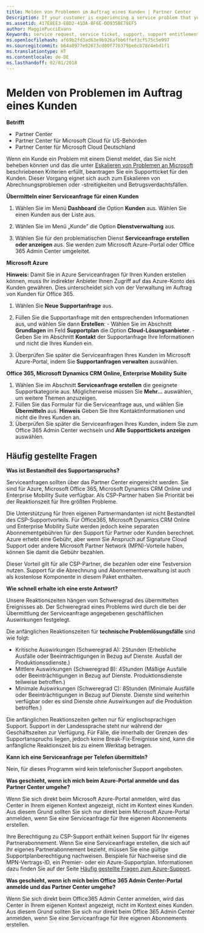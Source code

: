 ```yaml
---
title: Melden von Problemen im Auftrag eines Kunden | Partner Center
Description: If your customer is experiencing a service problem that you can''t resolve, and that meets the criteria described in Escalate problems to Microsoft, file a support ticket for them.
ms.assetid: 417E8EE3-EBD2-41DA-BF6E-DD935BE78EF5
author: MaggiePucciEvans
Keywords: service request, service ticket, support, support entitlement, aobo, Azure aobo
ms.openlocfilehash: af69b2fd3ad63e9b926afbb6ffef3cf575c5e997
ms.sourcegitcommit: b64a8977e92673cd00f776379be6cb78c4ebd1f1
ms.translationtype: HT
ms.contentlocale: de-DE
ms.lasthandoff: 02/01/2018
---
```

# <a name="report-problems-on-behalf-of-a-customer"></a>Melden von Problemen im Auftrag eines Kunden

**Betrifft**

-  Partner Center
-  Partner Center für Microsoft Cloud für US-Behörden
-  Partner Center für Microsoft Cloud Deutschland

Wenn ein Kunde ein Problem mit einem Dienst meldet, das Sie nicht beheben können und das die unter [Eskalieren von Problemen an Microsoft](escalate-problems-to-microsoft.md) beschriebenen Kriterien erfüllt, beantragen Sie ein Supportticket für den Kunden. Dieser Vorgang eignet sich auch zum Eskalieren von Abrechnungsproblemen oder -streitigkeiten und Betrugsverdachtsfällen.

**Übermitteln einer Serviceanfrage für einen Kunden**

1.  Wählen Sie im Menü **Dashboard** die Option **Kunden** aus. Wählen Sie einen Kunden aus der Liste aus.

2.  Wählen Sie im Menü „Kunde” die Option **Dienstverwaltung** aus.

3.  Wählen Sie für den problematischen Dienst **Serviceanfrage erstellen oder anzeigen** aus. Sie werden zum Microsoft Azure-Portal oder Office 365 Admin Center umgeleitet.

**Microsoft Azure**

**Hinweis:** Damit Sie in Azure Serviceanfragen für Ihren Kunden erstellen können, muss Ihr indirekter Anbieter Ihnen Zugriff auf das Azure-Konto des Kunden gewähren. Dies unterscheidet sich von der Verwaltung im Auftrag von Kunden für Office 365.   

1.  Wählen Sie **Neue Supportanfrage** aus.
2.  Füllen Sie die Supportanfrage mit den entsprechenden Informationen aus, und wählen Sie dann **Erstellen**:
        -   Wählen Sie im Abschnitt **Grundlagen** im Feld **Supportplan** die Option **Cloud-Lösungsanbieter**.
        -   Geben Sie im Abschnitt **Kontakt** der Supportanfrage Ihre Informationen und nicht die Ihres Kunden ein.

3.  Überprüfen Sie später die Serviceanfragen Ihres Kunden im Microsoft Azure-Portal, indem Sie **Supportanfragen verwalten** auswählen.



**Office 365, Microsoft Dynamics CRM Online, Enterprise Mobility Suite**

1. Wählen Sie im Abschnitt **Serviceanfrage erstellen** die geeignete Supportkategorie aus. Möglicherweise müssen Sie **Mehr...** auswählen, um weitere Themen anzuzeigen.    
2. Füllen Sie das Formular für die Serviceanfrage aus, und wählen Sie **Übermitteln** aus.
    **Hinweis** Geben Sie Ihre Kontaktinformationen und nicht die Ihres Kunden an.
3. Überprüfen Sie später die Serviceanfragen Ihres Kunden, indem Sie zum Office 365 Admin Center wechseln und **Alle Supporttickets anzeigen** auswählen.

## <a name="faq"></a>Häufig gestellte Fragen


**Was ist Bestandteil des Supportanspruchs?**

Serviceanfragen sollten über das Partner Center eingereicht werden. Sie sind für Azure, Microsoft Office 365, Microsoft Dynamics CRM Online und Enterprise Mobility Suite verfügbar. Als CSP-Partner haben Sie Priorität bei der Reaktionszeit für Ihre größten Probleme.

Die Unterstützung für Ihren eigenen Partnermandanten ist nicht Bestandteil des CSP-Supportvorteils. Für Office365, Microsoft Dynamics CRM Online und Enterprise Mobility Suite werden jedoch keine separaten Abonnementgebühren für den Support für Partner oder Kunden berechnet. Azure erhebt eine Gebühr, aber wenn Sie Anspruch auf Signature Cloud Support oder andere Microsoft Partner Network (MPN)-Vorteile haben, können Sie damit die Gebühr bezahlen.

Dieser Vorteil gilt für alle CSP-Partner, die bezahlen oder eine Testversion nutzen. Support für die Abrechnung und Abonnementverwaltung ist auch als kostenlose Komponente in diesem Paket enthalten.

**Wie schnell erhalte ich eine erste Antwort?**

Unsere Reaktionszeiten hängen vom Schweregrad des übermittelten Ereignisses ab. Der Schweregrad eines Problems wird durch die bei der Übermittlung der Serviceanfrage angegebenen geschäftlichen Auswirkungen festgelegt.

Die anfänglichen Reaktionszeiten für **technische Problemlösungsfälle** sind wie folgt:

-   Kritische Auswirkungen (Schweregrad A): 2Stunden (Erhebliche Ausfälle oder Beeinträchtigungen in Bezug auf Dienste. Ausfall der Produktionssdienste.)
-   Mittlere Auswirkungen (Schweregrad B): 4Stunden (Mäßige Ausfälle oder Beeinträchtigungen in Bezug auf Dienste. Produktionsdienste teilweise betroffen.)
-   Minimale Auswirkungen (Schweregrad C): 8Stunden (Minimale Ausfälle oder Beeinträchtigungen in Bezug auf Dienste. Dienste sind weiterhin verfügbar oder es sind Dienste ohne Auswirkungen auf die Produktion betroffen.)

Die anfänglichen Reaktionszeiten gelten nur für englischsprachigen Support. Support in der Landessprache steht nur während der Geschäftszeiten zur Verfügung.
Für Fälle, die innerhalb der Grenzen des Supportanspruchs liegen, jedoch keine Break-Fix-Ereignisse sind, kann die anfängliche Reaktionszeit bis zu einem Werktag betragen.

**Kann ich eine Serviceanfrage per Telefon übermitteln?**

Nein, für dieses Programm wird kein telefonischer Support angeboten.

**Was geschieht, wenn ich mich beim Azure-Portal anmelde und das Partner Center umgehe?**

Wenn Sie sich direkt beim Microsoft Azure-Portal anmelden, wird das Center in Ihrem eigenen Kontext angezeigt, nicht im Kontext eines Kunden. Aus diesem Grund sollten Sie sich nur direkt beim Microsoft Azure-Portal anmelden, wenn Sie eine Serviceanfrage für Ihre eigenen Abonnements erstellen.

Ihre Berechtigung zu CSP-Support enthält keinen Support für Ihr eigenes Partnerabonnement. Wenn Sie eine Serviceanfrage erstellen, die sich auf Ihr eigenes Partnerabonnement bezieht, müssen Sie eine gültige Supportplanberechtigung nachweisen. Beispiele für Nachweise sind die MPN-Vertrags-ID, ein Premier- oder ein Azure-Supportplan. Informationen dazu finden Sie auf der Seite [Häufig gestellte Fragen zum Azure-Support](http://go.microsoft.com/fwlink/?LinkId=717532).

**Was geschieht, wenn ich mich beim Office 365 Admin Center-Portal anmelde und das Partner Center umgehe?**

Wenn Sie sich direkt beim Office365 Admin Center anmelden, wird das Center in Ihrem eigenen Kontext angezeigt, nicht im Kontext eines Kunden. Aus diesem Grund sollten Sie sich nur direkt beim Office 365 Admin Center anmelden, wenn Sie eine Serviceanfrage für Ihre eigenen Abonnements erstellen.

 

 



